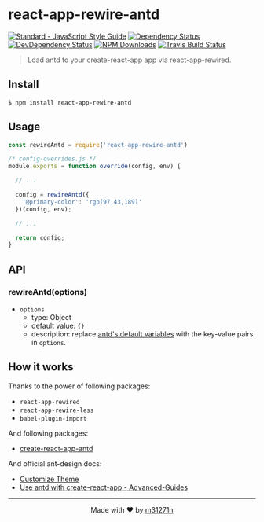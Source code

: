 # react-app-rewire-antd

[![Standard - JavaScript Style Guide](https://img.shields.io/badge/code%20style-standard-brightgreen.svg)](https://standardjs.com/)
[![Dependency Status](https://img.shields.io/david/m31271n/react-app-rewire-antd.svg)](#)
[![DevDependency Status](https://img.shields.io/david/m31271n/react-app-rewire-antd.svg)](#)
[![NPM Downloads](https://img.shields.io/npm/dm/react-app-rewire-antd.svg)](#)
[![Travis Build Status](https://img.shields.io/travis/m31271n/react-app-rewire-antd.svg)](#)

> Load antd to your create-react-app app via react-app-rewired.

## Install

```
$ npm install react-app-rewire-antd
```

## Usage

```js
const rewireAntd = require('react-app-rewire-antd')

/* config-overrides.js */
module.exports = function override(config, env) {

  // ...

  config = rewireAntd({
    '@primary-color': 'rgb(97,43,189)'
  })(config, env);

  // ...

  return config;
}
```

## API
### rewireAntd(options)
+ `options`
  + type: Object
  + default value: `{}`
  + description: replace [antd's default variables](https://github.com/ant-design/ant-design/blob/master/components/style/themes/default.less) with the key-value pairs in `options`.

## How it works
Thanks to the power of following packages:
+ `react-app-rewired`
+ `react-app-rewire-less`
+ `babel-plugin-import`

And following packages:
+ [create-react-app-antd](https://github.com/ant-design/create-react-app-antd)

And official ant-design docs:
+ [Customize Theme](https://ant.design/docs/react/customize-theme)
+ [Use antd with create-react-app - Advanced-Guides](https://ant.design/docs/react/use-with-create-react-app#Advanced-Guides)

* * *

<p align="center">Made with ❤ by <a href="http://stack.m31271n.com">m31271n</a></p>
